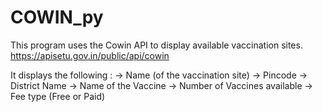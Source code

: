 # COWIN_py

This program uses the Cowin API to display available vaccination sites.
https://apisetu.gov.in/public/api/cowin

It displays the following :
-> Name (of the vaccination site)
-> Pincode
-> District Name
-> Name of the Vaccine
-> Number of Vaccines available
-> Fee type (Free or Paid)
